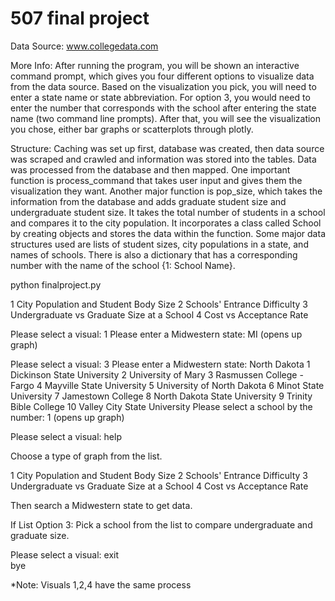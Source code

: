 # 507 final project 

Data Source: www.collegedata.com 

More Info: After running the program, you will be shown an interactive command prompt, which gives you four different options to visualize data from the data source. Based on the visualization you pick, you will need to enter a state name or state abbreviation. For option 3, you would need to enter the number that corresponds with the school after entering the state name (two command line prompts). After that, you will see the visualization you chose, either bar graphs or scatterplots through plotly. 

Structure: Caching was set up first, database was created, then data source was scraped and crawled and information was stored into the tables. Data was processed from the database and then mapped. One important function is process_command that takes user input and gives them the visualization they want. Another major function is pop_size, which takes the information from the database and adds graduate student size and undergraduate student size. It takes the total number of students in a school and compares it to the city population. It incorporates a class called School by creating objects and stores the data within the function. Some major data structures used are lists of student sizes, city populations in a state, and names of schools. There is also a dictionary that has a corresponding number with the name of the school {1: School Name}. 

python finalproject.py

1 City Population and Student Body Size
2 Schools' Entrance Difficulty
3 Undergraduate vs Graduate Size at a School
4 Cost vs Acceptance Rate

Please select a visual: 1
Please enter a Midwestern state: MI
(opens up graph)

Please select a visual: 3
Please enter a Midwestern state: North Dakota
    1 Dickinson State University
    2 University of Mary
    3 Rasmussen College - Fargo
    4 Mayville State University
    5 University of North Dakota
    6 Minot State University
    7 Jamestown College
    8 North Dakota State University
    9 Trinity Bible College
   10 Valley City State University
Please select a school by the number: 1
(opens up graph)

Please select a visual: help

Choose a type of graph from the list.

1 City Population and Student Body Size
2 Schools' Entrance Difficulty
3 Undergraduate vs Graduate Size at a School
4 Cost vs Acceptance Rate

Then search a Midwestern state to get data.

If List Option 3: Pick a school from the list to compare undergraduate and graduate size.

Please select a visual: exit       
bye

*Note: Visuals 1,2,4 have the same process
